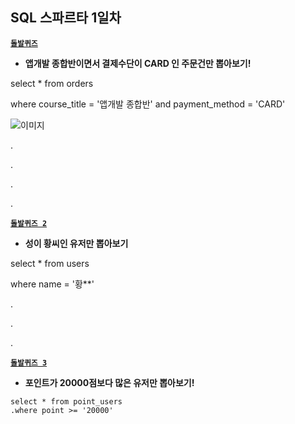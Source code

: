 ## SQL 스파르타 1일차


[**`돌발퀴즈`**](예제코드)
- **앱개발 종합반이면서 결제수단이 CARD 인 주문건만 뽑아보기!** 

select * from orders

where course_title = '앱개발 종합반' and payment_method = 'CARD'




![이미지](C:\Users\김민준\Documents\ggg\dooDolphin.github.io\images\2022-10-05-sql.md\이미지.jpg)


.

.

.

.

[**`돌발퀴즈 2`**](예제코드)


- **성이 황씨인 유저만 뽑아보기** 

select * from users

where name = '황**'


.

.

.

[**`돌발퀴즈 3`**](예제코드)


- **포인트가 20000점보다 많은 유저만 뽑아보기!** 


```pythdsadon
select * from point_users 
.where point >= '20000'
```

